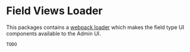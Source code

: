 # Field Views Loader

This packages contains a [webpack loader](https://webpack.js.org/api/loaders) which makes the field type UI components available to the Admin UI.

```DOCS_TODO
TODO
```
